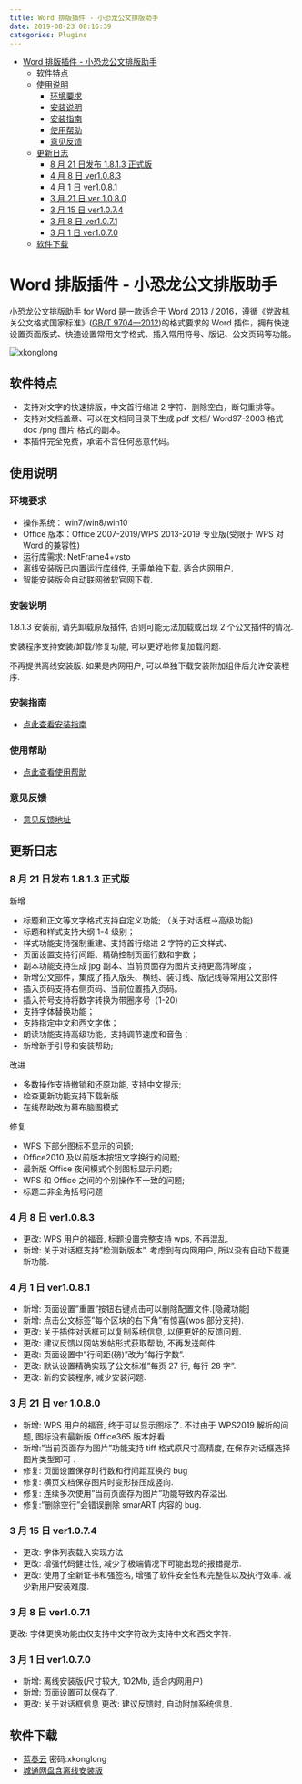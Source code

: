 ```yaml
---
title: Word 排版插件 - 小恐龙公文排版助手
date: 2019-08-23 08:16:39
categories: Plugins
---
```


<!-- more -->

<!-- TOC -->

- [Word 排版插件 - 小恐龙公文排版助手](#word-排版插件---小恐龙公文排版助手)
  - [软件特点](#软件特点)
  - [使用说明](#使用说明)
    - [环境要求](#环境要求)
    - [安装说明](#安装说明)
    - [安装指南](#安装指南)
    - [使用帮助](#使用帮助)
    - [意见反馈](#意见反馈)
  - [更新日志](#更新日志)
    - [8 月 21 日发布 1.8.1.3 正式版](#8-月-21-日发布-1813-正式版)
    - [4 月 8 日 ver1.0.8.3](#4-月-8-日-ver1083)
    - [4 月 1 日 ver1.0.8.1](#4-月-1-日-ver1081)
    - [3 月 21 日 ver 1.0.8.0](#3-月-21-日-ver-1080)
    - [3 月 15 日 ver1.0.7.4](#3-月-15-日-ver1074)
    - [3 月 8 日 ver1.0.7.1](#3-月-8-日-ver1071)
    - [3 月 1 日 ver1.0.7.0](#3-月-1-日-ver1070)
  - [软件下载](#软件下载)

<!-- /TOC -->

<a id="markdown-word-排版插件---小恐龙公文排版助手" name="word-排版插件---小恐龙公文排版助手"></a>

# Word 排版插件 - 小恐龙公文排版助手

小恐龙公文排版助手 for Word 是一款适合于 Word 2013 / 2016，遵循《党政机关公文格式国家标准》([GB/T 9704—2012](http://www.gb688.cn/bzgk/gb/newGbInfo?hcno=F3CC9BEF482524C895FDA7A08BB4A70E))的格式要求的 Word 插件，拥有快速设置页面版式、快速设置常用文字格式、插入常用符号、版记、公文页码等功能。

![xkonglong](https://tva1.sinaimg.cn/large/006pYIPbly1gdy26hbpd1j30ku04kq3c.jpg)

<a id="markdown-软件特点" name="软件特点"></a>

## 软件特点

- 支持对文字的快速排版，中文首行缩进 2 字符、删除空白，断句重排等。
- 支持对文档盖章、可以在文档同目录下生成 pdf 文档/ Word97-2003 格式 doc /png 图片 格式的副本。
- 本插件完全免费，承诺不含任何恶意代码。

<a id="markdown-使用说明" name="使用说明"></a>

## 使用说明

<a id="markdown-环境要求" name="环境要求"></a>

### 环境要求

- 操作系统： win7/win8/win10
- Office 版本：Office 2007-2019/WPS 2013-2019 专业版(受限于 WPS 对 Word 的兼容性)
- 运行库需求: NetFrame4+vsto
- 离线安装版已内置运行库组件, 无需单独下载. 适合内网用户.
- 智能安装版会自动联网微软官网下载.

<a id="markdown-安装说明" name="安装说明"></a>

### 安装说明

1.8.1.3 安装前, 请先卸载原版插件, 否则可能无法加载或出现 2 个公文插件的情况.

安装程序支持安装/卸载/修复功能, 可以更好地修复加载问题.

不再提供离线安装版. 如果是内网用户, 可以单独下载安装附加组件后允许安装程序.

<a id="markdown-安装指南" name="安装指南"></a>

### 安装指南

- [点此查看安装指南](https://support.qq.com/products/57503)

<a id="markdown-使用帮助" name="使用帮助"></a>

### 使用帮助

- [点此查看使用帮助](http://xkonglong.com/wordadd_help/)

<a id="markdown-意见反馈" name="意见反馈"></a>

### 意见反馈

- [意见反馈地址](https://support.qq.com/product/57503)

<a id="markdown-更新日志" name="更新日志"></a>

## 更新日志

<a id="markdown-8-月-21-日发布-1813-正式版" name="8-月-21-日发布-1813-正式版"></a>

### 8 月 21 日发布 1.8.1.3 正式版

新增

- 标题和正文等文字格式支持自定义功能; （关于对话框->高级功能)
- 标题和样式支持大纲 1-4 级别；
- 样式功能支持强制重建、支持首行缩进 2 字符的正文样式、
- 页面设置支持行间距、精确控制页面行数和字数；
- 副本功能支持生成 jpg 副本、当前页面存为图片支持更高清晰度；
- 新增公文部件，集成了插入版头、横线、装订线、版记线等常用公文部件
- 插入页码支持右侧页码、当前位置插入页码。
- 插入符号支持将数字转换为带圈序号（1-20）
- 支持字体替换功能；
- 支持指定中文和西文字体；
- 朗读功能支持高级功能，支持调节速度和音色；
- 新增新手引导和安装帮助;

改进

- 多数操作支持撤销和还原功能, 支持中文提示;
- 检查更新功能支持下载新版
- 在线帮助改为幕布脑图模式

修复

- WPS 下部分图标不显示的问题;
- Office2010 及以前版本按钮文字换行的问题;
- 最新版 Office 夜间模式个别图标显示问题;
- WPS 和 Office 之间的个别操作不一致的问题;
- 标题二非全角括号问题

<a id="markdown-4-月-8-日-ver1083" name="4-月-8-日-ver1083"></a>

### 4 月 8 日 ver1.0.8.3

- 更改: WPS 用户的福音, 标题设置完整支持 wps, 不再混乱.
- 新增: 关于对话框支持”检测新版本”. 考虑到有内网用户, 所以没有自动下载更新功能.

<a id="markdown-4-月-1-日-ver1081" name="4-月-1-日-ver1081"></a>

### 4 月 1 日 ver1.0.8.1

- 新增: 页面设置”重置”按钮右键点击可以删除配置文件.[隐藏功能]
- 新增: 点击公文标签”每个区块的右下角”有惊喜(wps 部分支持).
- 更改: 关于插件对话框可以复制系统信息, 以便更好的反馈问题.
- 更改: 建议反馈以网站发帖形式获取帮助, 不再发送邮件.
- 更改: 页面设置中”行间距(磅)”改为”每行字数”.
- 更改: 默认设置精确实现了公文标准”每页 27 行, 每行 28 字”.
- 更改: 新的安装程序, 减少安装问题.

<a id="markdown-3-月-21-日-ver-1080" name="3-月-21-日-ver-1080"></a>

### 3 月 21 日 ver 1.0.8.0

- 新增: WPS 用户的福音, 终于可以显示图标了. 不过由于 WPS2019 解析的问题, 图标没有最新版 Office365 版本好看.
- 新增:”当前页面存为图片”功能支持 tiff 格式原尺寸高精度, 在保存对话框选择图片类型即可 .
- 修复: 页面设置保存时行数和行间距互换的 bug
- 修复: 横页文档保存图片时变形挤压成竖向.
- 修复: 连续多次使用”当前页面存为图片”功能导致内存溢出.
- 修复:”删除空行”会错误删除 smarART 内容的 bug.

<a id="markdown-3-月-15-日-ver1074" name="3-月-15-日-ver1074"></a>

### 3 月 15 日 ver1.0.7.4

- 更改: 字体列表载入实现方法
- 更改: 增强代码健壮性, 减少了极端情况下可能出现的报错提示.
- 更改: 使用了全新证书和强签名, 增强了软件安全性和完整性以及执行效率. 减少新用户安装难度.

<a id="markdown-3-月-8-日-ver1071" name="3-月-8-日-ver1071"></a>

### 3 月 8 日 ver1.0.7.1

更改: 字体更换功能由仅支持中文字符改为支持中文和西文字符.

<a id="markdown-3-月-1-日-ver1070" name="3-月-1-日-ver1070"></a>

### 3 月 1 日 ver1.0.7.0

- 新增: 离线安装版(尺寸较大, 102Mb, 适合内网用户)
- 新增: 页面设置可以保存了.
- 更改: 关于对话框信息 更改: 建议反馈时, 自动附加系统信息.

<a id="markdown-软件下载" name="软件下载"></a>

## 软件下载

- [蓝奏云](https://www.lanzous.com/b557389/#xkon) 密码:xkonglong
- [城通网盘含离线安装版](https://xkonglong.ctfile.com/dir/15334738-33069050-810c82/)
